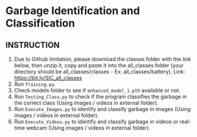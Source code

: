 # Garbage Identification and Classification
## INSTRUCTION
1. Due to Github limitation, please download the classes folder with the link below, then unzip it, copy and paste it into the all_classes folder (your directory should be all_classes/classes - Ex: all_classes/battery). Link: https://bit.ly/SIC_all_classes
2. Run `Training.py`.
3. Check models folder to see if `enhanced_model_1.pth` available or not.
4. Run `Testing_Class.py` to check if the program classifies the garbage in the correct class (Using images / videos in external folder).
5. Run `Execute_Images.py` to identify and classify garbage in images (Using images / videos in external folder).
6. Run `Execute_Videos.py` to identify and classify garbage in videos or real-time webcam (Using images / videos in external folder).
